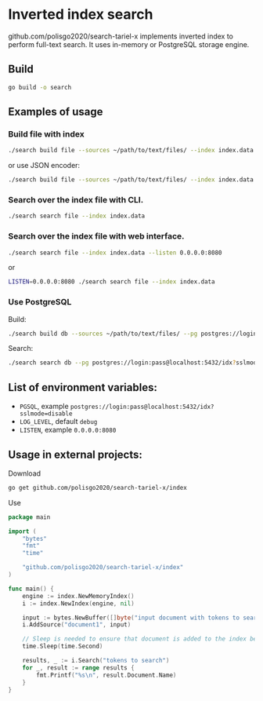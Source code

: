 # Inverted index search

github.com/polisgo2020/search-tariel-x implements inverted index to perform full-text search.
It uses in-memory or PostgreSQL storage engine.

## Build

```bash
go build -o search
```

## Examples of usage

### Build file with index

```bash
./search build file --sources ~/path/to/text/files/ --index index.data
```

or use JSON encoder:

```bash
./search build file --sources ~/path/to/text/files/ --index index.data --json
```

### Search over the index file with CLI.

```bash
./search search file --index index.data
```

### Search over the index file with web interface.

```bash
./search search file --index index.data --listen 0.0.0.0:8080
```

or

```bash
LISTEN=0.0.0.0:8080 ./search search file --index index.data
```

### Use PostgreSQL

Build:

```bash
./search build db --sources ~/path/to/text/files/ --pg postgres://login:pass@localhost:5432/idx?sslmode=disable
```

Search:

```bash
./search search db --pg postgres://login:pass@localhost:5432/idx?sslmode=disable
```

## List of environment variables:

- `PGSQL`, example `postgres://login:pass@localhost:5432/idx?sslmode=disable`
- `LOG_LEVEL`, default `debug`
- `LISTEN`, example `0.0.0.0:8080`

## Usage in external projects:

Download

```bash
go get github.com/polisgo2020/search-tariel-x/index
```

Use

```go
package main

import (
	"bytes"
	"fmt"
	"time"

	"github.com/polisgo2020/search-tariel-x/index"
)

func main() {
	engine := index.NewMemoryIndex()
	i := index.NewIndex(engine, nil)

	input := bytes.NewBuffer([]byte("input document with tokens to search"))
	i.AddSource("document1", input)

	// Sleep is needed to ensure that document is added to the index becase AddSource is async operation.
	time.Sleep(time.Second)

	results, _ := i.Search("tokens to search")
	for _, result := range results {
		fmt.Printf("%s\n", result.Document.Name)
	}
}
```